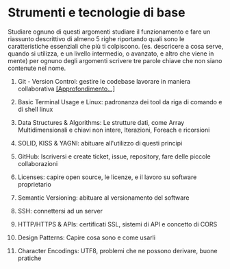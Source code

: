 # Strumenti e tecnologie di base


Studiare ognuno di questi argomenti studiare il funzionamento e fare un riassunto descrittivo di almeno 5 righe riportando quali sono le caratteristiche essenziali che più ti colpiscono.
(es. descricere a cosa serve, quando si utilizza, e un livello intermedio, o avanzato, e altro che viene in mente)
per ognuno degli argomenti scrivere tre parole chiave che non siano contenute nel nome.


1. Git - Version Control: gestire le codebase lavorare in maniera collaborativa
[[Approfondimento...]](GIT.md)


2. Basic Terminal Usage e Linux: padronanza dei tool da riga di comando e di shell linux



3. Data Structures & Algorithms: Le strutture dati, come Array Multidimensionali e chiavi non intere, Iterazioni, Foreach e ricorsioni 



4. SOLID, KISS & YAGNI: abituare all'utilizzo di questi principi


5. GitHub: Iscriversi e create ticket, issue, repository, fare delle piccole collaborazioni


6. Licenses: capire open source, le licenze, e il lavoro su software proprietario


7. Semantic Versioning: abituare al versionamento del software


8. SSH: connettersi ad un server


9. HTTP/HTTPS & APIs: certificati SSL, sistemi di API e concetto di CORS 


10. Design Patterns: Capire cosa sono e come usarli 


11. Character Encodings: UTF8, problemi che ne possono derivare, buone pratiche




